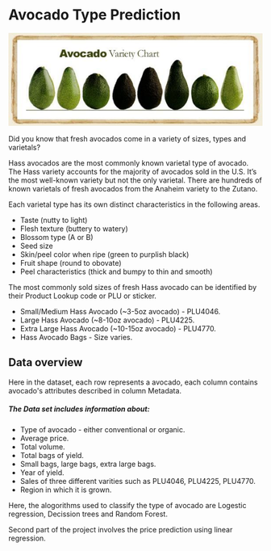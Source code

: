 
# Avocado Type Prediction

[![](https://github.com/aniacharya/MachineLearning/blob/master/images/Avocado.jpg)](https://github.com/aniacharya/MachineLearning/blob/master/images/Avocado.jpg)

Did you know that fresh avocados come in a variety of sizes, types and varietals?

Hass avocados are the most commonly known varietal type of avocado. The Hass variety accounts for the majority of avocados sold in the U.S. It’s the most well-known variety but not the only varietal. There are hundreds of known varietals of fresh avocados from the Anaheim variety to the Zutano.

Each varietal type has its own distinct characteristics in the following areas.
- Taste (nutty to light)
- Flesh texture (buttery to watery)
- Blossom type (A or B)
- Seed size
- Skin/peel color when ripe (green to purplish black)
- Fruit shape (round to obovate)
- Peel characteristics (thick and bumpy to thin and smooth)

The most commonly sold sizes of fresh Hass avocado can be identified by their Product Lookup code or PLU or sticker.
- Small/Medium Hass Avocado (~3-5oz avocado) - PLU4046.
- Large Hass Avocado (~8-10oz avocado) - PLU4225.
- Extra Large Hass Avocado (~10-15oz avocado) - PLU4770.
- Hass Avocado Bags - Size varies.

## Data overview

Here in the dataset, each row represents a avocado, each column contains avocado's attributes described in column Metadata.

##### The Data set includes information about:
- Type of avocado - either conventional or organic.
- Average price.
- Total volume.
- Total bags of yield.
- Small bags, large bags, extra large bags.
- Year of yield.
- Sales of three different varities such as PLU4046, PLU4225, PLU4770.
- Region in which it is grown.



Here, the alogorithms used to classify the type of avocado are Logestic regression, Decission trees and Random Forest.

Second part of the project involves the price prediction using linear regression.
